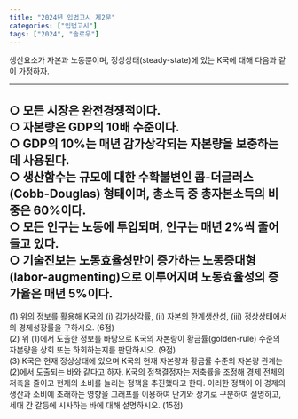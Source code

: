 ```yaml
---
title: "2024년 입법고시 제2문"
categories: ["입법고시"]
tags: ["2024", "솔로우"]
---
```


생산요소가 자본과 노동뿐이며, 정상상태(steady-state)에 있는 K국에 대해 다음과 같이 가정하자.

---
○ 모든 시장은 완전경쟁적이다.  
○ 자본량은 GDP의 10배 수준이다.  
○ GDP의 10%는 매년 감가상각되는 자본량을 보충하는 데 사용된다.  
○ 생산함수는 규모에 대한 수확불변인 콥-더글러스(Cobb-Douglas) 형태이며, 총소득 중 총자본소득의 비중은 60%이다.  
○ 모든 인구는 노동에 투입되며, 인구는 매년 2%씩 줄어들고 있다.  
○ 기술진보는 노동효율성만이 증가하는 노동증대형(labor-augmenting)으로 이루어지며 노동효율성의 증가율은 매년 5%이다.
---

(1) 위의 정보를 활용해 K국의 (i) 감가상각률, (ii) 자본의 한계생산성, (iii) 정상상태에서의 경제성장률을 구하시오. (6점)  
(2) 위 (1)에서 도출한 정보를 바탕으로 K국의 자본량이 황금률(golden-rule) 수준의 자본량을 상회 또는 하회하는지를 판단하시오. (9점)  
(3) K국은 현재 정상상태에 있으며 K국의 현재 자본량과 황금률 수준의 자본량 관계는 (2)에서 도출되는 바와 같다고 하자. K국의 정책결정자는 저축률을 조정해 경제 전체의 저축을 줄이고 현재의 소비를 늘리는 정책을 추진했다고 한다. 이러한 정책이 이 경제의 생산과 소비에 초래하는 영향을 그래프를 이용하여 단기와 장기로 구분하여 설명하고, 세대 간 갈등에 시사하는 바에 대해 설명하시오. (15점)
